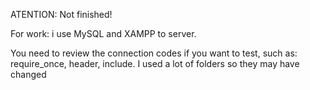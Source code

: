 ATENTION: Not finished!



For work:
i use MySQL and XAMPP to server.

You need to review the connection codes if you want to test, such as: require_once, header, include. I used a lot of folders so they may have changed
